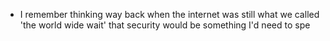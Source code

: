 - I remember thinking way back when the internet was still what we called 'the world wide wait' that security would be something I'd need to spe